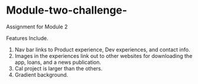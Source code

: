 # Module-two-challenge-
Assignment for Module 2

Features Include.
1. Nav bar links to Product experience, Dev experiences, and contact info.
2. Images in the experiences link out to other websites for downloading the app, loans, and a news publication.
3. Cal project is larger than the others.
4. Gradient background.

